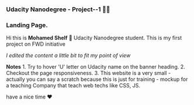 ### Udacity Nanodegree - Project--1 👨‍💻
### Landing Page.

Hi this is **Mohamed Shelf** 🙌 Udacity Nanodegree student.
This is my first project on FWD initiative 

*I edited the content a little bit to fit my point of view*

**Notes**
	1. Try to hover 'U' letter on Udacity name on the banner heading.
	2. Checkout the page responsiveness.
	3. This website is a very small - actually you can say a scratch because this is just for training - mockup for a teaching Company that teach web techs like CSS, JS.
	
have a nice time ❤